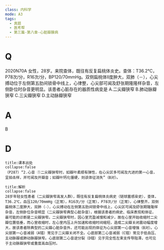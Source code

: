```yaml
---
class: 内科学
mode: A3
tags:
  - 真题
  - 医考帮
  - 第三篇-第八章-心脏瓣膜病
---
```


# Q
2020N70A 女性，28岁。来院查体，既往有反复扁桃体炎史。查体：T36.2℃，P78次/分，R16次/分，BP120/70mmHg。双侧扁桃体Ⅱ度肿大，双肺（－），心尖搏动位于左侧第五肋间锁骨中线上，心律整，心尖部可闻及舒张期隆隆样杂音，左侧卧位时杂音更明显。该患者心脏存在的器质性病变是
A.二尖瓣狭窄
B.肺动脉瓣狭窄
C.三尖瓣狭窄
D.主动脉瓣狭窄

# A
B
# D
```ad-note
title:课本出处
collapse:false
（P287）“2.心音 ①二尖瓣狭窄时，如瓣叶柔顺有弹性，在心尖区多可闻及亢进的第一心音，呈拍击样，并可闻及开瓣音；如瓣叶钙化僵硬，则该体征消失”（B对）。
```

```ad-summary
title:解析
collapse:false
28岁年轻女性患者（二尖瓣狭窄高发人群），既往有反复扁桃体炎病史（链球菌感染史），查体，T36.2℃，血压120/70mmHg（正常），R16次/分（正常），P78次/分（正常），心律整齐，双侧扁桃体二度肿大，双肺（-），心尖搏动在左侧第五肋间锁骨中线上，心尖区可闻及舒张期隆隆样杂音，左侧卧位杂音明显（二尖瓣狭窄典型心脏杂音），根据该患者的病史、临床表现和体征，最可能的诊断是二尖瓣狭窄。二尖瓣狭窄时，因心室充盈减慢和减少，故在心室开始收缩时二尖瓣位置低垂，而心室收缩时，左心室内压上升加速和收缩时间缩短，造成二尖瓣关闭震动幅度增大，故该患者除典型的二尖瓣心脏杂音外，还可能出现的体征为心尖部第一心音增强（B对）。心尖部第一心音减弱（A错）常见于二尖瓣关闭不全。心底部第二心音减弱（C错）常见于低血压、主动脉瓣或肺动脉瓣狭窄。心底部第二心音逆分裂（D错）见于完全性左束支传导阻滞，也可见于主动脉瓣狭窄或重度高血压时。
```

